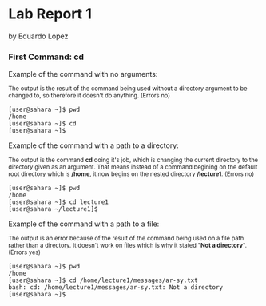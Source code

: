 # **Lab Report 1**
by Eduardo Lopez
### First Command: cd

Example of the command with no arguments:

<sup> The output is the result of the command being used without a directory argument to be changed to, so therefore it doesn't do anything. (Errors no)
```
[user@sahara ~]$ pwd
/home
[user@sahara ~]$ cd
[user@sahara ~]$ 
```

Example of the command with a path to a directory:

<sup> The output is the command **cd** doing it's job, which is changing the current directory to the directory given as an argument. That means instead of a command begining on the default root directory which is **/home**, it now begins on the nested directory **/lecture1**. (Errors no)
```
[user@sahara ~]$ pwd
/home
[user@sahara ~]$ cd lecture1
[user@sahara ~/lecture1]$ 
```

Example of the command with a path to a file:

<sup> The output is an error because of the result of the command being used on a file path rather than a directory. It doesn't work on files which is why it stated "**Not a directory**". (Errors yes)
```
[user@sahara ~]$ pwd 
/home
[user@sahara ~]$ cd /home/lecture1/messages/ar-sy.txt
bash: cd: /home/lecture1/messages/ar-sy.txt: Not a directory
[user@sahara ~]$
```
